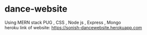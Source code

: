 # dance-website
Using MERN stack 
PUG , CSS , Node js , Express , Mongo  
heroku link of website: https://sonish-dancewebsite.herokuapp.com

